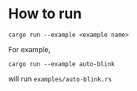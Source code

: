 # How to run

```
cargo run --example <example name>
```

For example,

```
cargo run --example auto-blink
```

will run `examples/auto-blink.rs`
